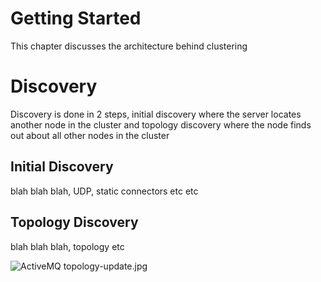 Getting Started
===============

This chapter discusses the architecture behind clustering

Discovery
=========

Discovery is done in 2 steps, initial discovery where the server locates
another node in the cluster and topology discovery where the node finds
out about all other nodes in the cluster

Initial Discovery
-----------------

blah blah blah, UDP, static connectors etc etc

Topology Discovery
------------------

blah blah blah, topology etc

![ActiveMQ topology-update.jpg](images/topology-update.jpg)
